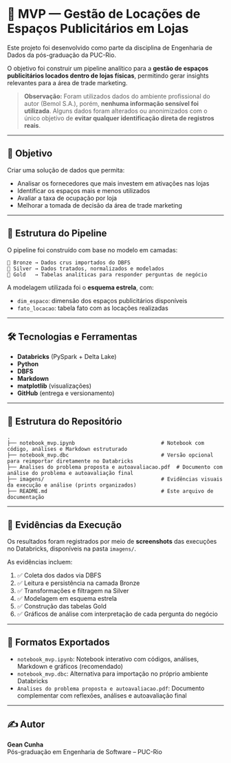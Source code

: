 # 🧠 MVP — Gestão de Locações de Espaços Publicitários em Lojas

Este projeto foi desenvolvido como parte da disciplina de Engenharia de Dados da pós-graduação da PUC-Rio.

O objetivo foi construir um pipeline analítico para a **gestão de espaços publicitários locados dentro de lojas físicas**, permitindo gerar insights relevantes para a área de trade marketing.

> **Observação:** Foram utilizados dados do ambiente profissional do autor (Bemol S.A.), porém, **nenhuma informação sensível foi utilizada**. Alguns dados foram alterados ou anonimizados com o único objetivo de **evitar qualquer identificação direta de registros reais**.

---

## 🎯 Objetivo

Criar uma solução de dados que permita:
- Analisar os fornecedores que mais investem em ativações nas lojas
- Identificar os espaços mais e menos utilizados
- Avaliar a taxa de ocupação por loja
- Melhorar a tomada de decisão da área de trade marketing

---

## 🧱 Estrutura do Pipeline

O pipeline foi construído com base no modelo em camadas:

```
📁 Bronze → Dados crus importados do DBFS  
📁 Silver → Dados tratados, normalizados e modelados  
📁 Gold   → Tabelas analíticas para responder perguntas de negócio
```

A modelagem utilizada foi o **esquema estrela**, com:
- `dim_espaco`: dimensão dos espaços publicitários disponíveis
- `fato_locacao`: tabela fato com as locações realizadas

---

## 🛠️ Tecnologias e Ferramentas

- **Databricks** (PySpark + Delta Lake)
- **Python**
- **DBFS**
- **Markdown**
- **matplotlib** (visualizações)
- **GitHub** (entrega e versionamento)

---

## 📂 Estrutura do Repositório

```
.
├── notebook_mvp.ipynb                            # Notebook com código, análises e Markdown estruturado
├── notebook_mvp.dbc                              # Versão opcional para reimportar diretamente no Databricks
├── Analises do problema proposta e autoavaliacao.pdf  # Documento com análise do problema e autoavaliação final
├── imagens/                                      # Evidências visuais da execução e análise (prints organizados)
├── README.md                                     # Este arquivo de documentação
```

---

## 📸 Evidências da Execução

Os resultados foram registrados por meio de **screenshots** das execuções no Databricks, disponíveis na pasta `imagens/`.

As evidências incluem:

1. ✅ Coleta dos dados via DBFS  
2. ✅ Leitura e persistência na camada Bronze  
3. ✅ Transformações e filtragem na Silver  
4. ✅ Modelagem em esquema estrela  
5. ✅ Construção das tabelas Gold  
6. ✅ Gráficos de análise com interpretação de cada pergunta do negócio

---

## 📎 Formatos Exportados

- `notebook_mvp.ipynb`: Notebook interativo com códigos, análises, Markdown e gráficos (recomendado)
- `notebook_mvp.dbc`: Alternativa para importação no próprio ambiente Databricks
- `Analises do problema proposta e autoavaliacao.pdf`: Documento complementar com reflexões, análises e autoavaliação final

---

## ✍️ Autor

**Gean Cunha**  
Pós-graduação em Engenharia de Software – PUC-Rio  


